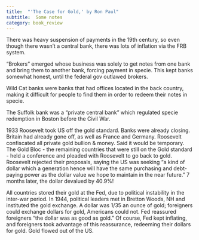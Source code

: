 ```yaml
---
title:  "'The Case for Gold,' by Ron Paul"
subtitle:  Some notes
category: book_review
---
```


There was heavy suspension of payments in the 19th century, so even though there wasn’t a central bank, there was lots of inflation via the FRB system.

“Brokers” emerged whose business was solely to get notes from one bank and bring them to another bank, forcing payment in specie. This kept banks somewhat honest, until the federal gov outlawed brokers.

Wild Cat banks were banks that had offices located in the back country, making it difficult for people to find them in order to redeem their notes in specie.

The Suffolk bank was a “private central bank” which regulated specie redemption in Boston before the Civil War.

1933 Roosevelt took US off the gold standard. Banks were already closing. Britain had already gone off, as well as France and Germany. Roosevelt confiscated all private gold bullion & money. Said it would be temporary. The Gold Bloc - the remaining countries that were still on the Gold standard - held a conference and pleaded with Roosevelt to go back to gold. Roosevelt rejected their proposals, saying the US was seeking “a kind of dollar which a generation hence will have the same purchasing and debt-paying power as the dollar value we hope to maintain in the near future.” 7 months later, the dollar devalued by 40.9%!

All countries stored their gold at the Fed, due to political instability in the inter-war period. In 1944, political leaders met in Bretton Woods, NH and instituted the gold exchange. A dollar was 1/35 an ounce of gold; foreigners could exchange dollars for gold, Americans could not. Fed reassured foreigners “the dollar was as good as gold.” Of course, Fed kept inflating, and foreigners took advantage of this reassurance, redeeming their dollars for gold. Gold flowed out of the US.
